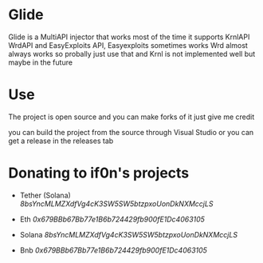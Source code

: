 # Glide
Glide is a MultiAPI injector that works most of the time it supports KrnlAPI
WrdAPI and EasyExploits API, Easyexploits sometimes works Wrd almost always works so probally just use that
and Krnl is not implemented well but maybe in the future

# Use 

The project is open source and you can make forks of it just give me credit

you can build the project from the source through Visual Studio or you can get
a release in the releases tab

# Donating to if0n's projects

* Tether (Solana) *8bsYncMLMZXdfVg4cK3SW5SW5btzpxoUonDkNXMccjLS*

* Eth *0x679BBb67Bb77e1B6b724429fb900fE1Dc4063105*

* Solana *8bsYncMLMZXdfVg4cK3SW5SW5btzpxoUonDkNXMccjLS*

* Bnb *0x679BBb67Bb77e1B6b724429fb900fE1Dc4063105*
